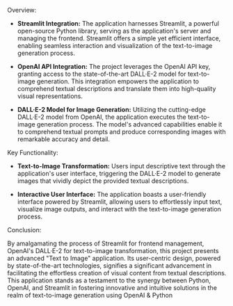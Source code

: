 Overview:
- **Streamlit Integration:** The application harnesses Streamlit, a powerful open-source Python library, serving as the application's server and managing the frontend. Streamlit offers a simple yet efficient interface, enabling seamless interaction and visualization of the text-to-image generation process.

- **OpenAI API Integration:** The project leverages the OpenAI API key, granting access to the state-of-the-art DALL·E-2 model for text-to-image generation. This integration empowers the application to comprehend textual descriptions and translate them into high-quality visual representations.

- **DALL·E-2 Model for Image Generation:** Utilizing the cutting-edge DALL·E-2 model from OpenAI, the application executes the text-to-image generation process. The model's advanced capabilities enable it to comprehend textual prompts and produce corresponding images with remarkable accuracy and detail.

Key Functionality:

- **Text-to-Image Transformation:** Users input descriptive text through the application's user interface, triggering the DALL·E-2 model to generate images that vividly depict the provided textual descriptions.

- **Interactive User Interface:** The application boasts a user-friendly interface powered by Streamlit, allowing users to effortlessly input text, visualize image outputs, and interact with the text-to-image generation process.

Conclusion:

By amalgamating the process of Streamlit for frontend management, OpenAI's DALL·E-2 for text-to-image transformation, this project presents an advanced "Text to Image" application. Its user-centric design, powered by state-of-the-art technologies, signifies a significant advancement in facilitating the effortless creation of visual content from textual descriptions. This application stands as a testament to the synergy between Python, OpenAI, and Streamlit in fostering innovative and intuitive solutions in the realm of text-to-image generation using OpenAI & Python
